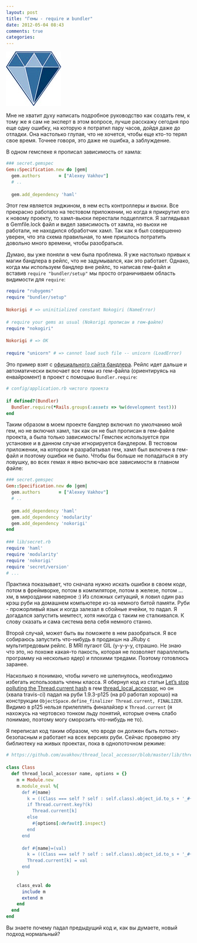 ```yaml
---
layout: post
title: "Гемы - require и bundler"
date: 2012-05-04 08:43
comments: true
categories: 
---
```

![](/assets/7-gem/gem2.jpg)

Мне не хватит духу написать подробное руководство как создать гем, к тому же я сам не эксперт в этом вопросе, лучше
расскажу сегодня про еще одну ошибку, на которую я потратил пару часов, дойдя даже до отладки. Она
настолько глупая, что не хочется, чтобы еще кто-то терял свое время. Точнее говоря, это даже не ошибка, а заблуждение.

В одном гемспеке я прописал зависимость от хамла:

``` ruby
### secret.gemspec
Gem::Specification.new do |gem|
  gem.authors       = ["Alexey Vakhov"]
  # ..

  gem.add_dependency 'haml'
```

Этот гем является энджином, в нем есть контроллеры и вьюхи. Все прекрасно работало на тестовом приложении, но когда я прикрутил
его к новому проекту, то хамл-вьюхи перестали подцеплятся. Я заглядывал в Gemfile.lock файл и видел зависимость от хамла, но вьюхи
не работали, не находился обработчик хамл. Так как я был совершенно уверен, что эта схема правильная, то мне пришлось потратить
довольно много времени, чтобы разобраться.

Думаю, вы уже поняли в чем была проблема. Я уже настолько привык к магии бандлера в рейлс, что не задумывался,
как это работает. Однако, когда мы используем бандлер вне рейлс, то написав гем-файл и вставив `require "bundler/setup"`
мы просто ограничиваем область видимости для `require`:

``` ruby
require "rubygems"
require "bundler/setup"

Nokorigi # => uninitialized constant Nokogiri (NameError)

# require your gems as usual (Nokorigi прописан в гем-файле)
require "nokogiri"

Nokorigi # => OK

require "unicorn" # => cannot load such file -- unicorn (LoadError)
```

Это пример взят с [официального сайта бандлера](http://gembundler.com/). Рейлс идет дальше и автоматически включает
все гемы из гем-файла (ориентируясь на енвайромент) в проект с помощью `Bundler.require`:

``` ruby
# config/application.rb чистого проекта

if defined?(Bundler)
  Bundler.require(*Rails.groups(:assets => %w(development test)))
end
```

Таким образом в моем проекте бандлер включил по умолчанию мой гем, но не включил хамл, так как он не был прописан в гем-файле проекта, 
а была только зависимость!
Гемспек используется при установке и в данном случае игнорируется бандлером. В тестовом приложении, на котором я разрабатывал гем,
хамл был включен в гем-файл и поэтому ошибки не было. Чтобы бы больше не попадаться в эту ловушку, во всех гемах я явно включаю
все зависимости в главном файле:

``` ruby
### secret.gemspec
Gem::Specification.new do |gem|
  gem.authors       = ["Alexey Vakhov"]
  # ..

  gem.add_dependency 'haml'
  gem.add_dependency 'modularity'
  gem.add_dependency 'nokorigi'
end

### lib/secret.rb
require 'haml'
require 'modularity'
require 'nokorigi'
require 'secret/version'
# ...
```

Практика показывает, что сначала нужно искать ошибки в своем коде, потом в фреймворке, потом в компиляторе, потом в железе, потом ... хм, в мироздании наверное :) Из сложных ситуаций, я ловил один раз крэш руби на домашнем компьютере из-за немного битой памяти. Руби - прожорливый язык и когда залезал в сбойные ячейки, то падал. Я догадался запустить мемтест, хотя никогда с таким не сталкивался. К слову сказать и сама система вела себя немного станно. 

Второй случай, может быть вы поможете в нем разобраться. Я все собираюсь запустить что-нибудь в
продакшн на JRuby с мультитредовым рейлс. В MRI пугают GIL (у-у-у-у, страшно. Не знаю что это, но похоже какая-то пакость, которая
не позволяет параллелить программу на несколько ядер) и плохими тредами. Поэтому готовлюсь заранее.

Насколько я понимаю, чтобы
ничего не шлепнулось, необходимо избегать использовать члены класса. Я обернул код из статьи [Let’s stop polluting the Thread.current hash](http://coderrr.wordpress.com/2008/04/10/lets-stop-polluting-the-threadcurrent-hash/) в
гем [thread_local_accessor](https://github.com/avakhov/thread_local_accessor), но он (хвала travis-ci) падал на руби 1.9.3-p125
(на p0 работал хорошо) на конструкции `ObjectSpace.define_finalizer Thread.current, FINALIZER`. Видимо в p125 нельзя прилеплять
финалайзер к `Thread.current` (я нахожусь на чертовско тонком льду понятий, которые очень слабо понимаю,
поэтому могу сморозить что-нибудь не то).

Я переписал код таким образом, что вроде он должен быть потоко-безопасным и
работает на всех версиях руби. Сейчас проверяю эту библиотеку на живых проектах, пока в однопоточном режиме:

``` ruby
# https://github.com/avakhov/thread_local_accessor/blob/master/lib/thread_local_accessor.rb

class Class
  def thread_local_accessor name, options = {}
    m = Module.new
    m.module_eval %{
      def #{name}
        k = ((Class === self ? self : self.class).object_id.to_s + '_#{name}').to_sym
        if Thread.current.key?(k)
          Thread.current[k]
        else
          #{options[:default].inspect}
        end
      end

      def #{name}=(val)
        k = ((Class === self ? self : self.class).object_id.to_s + '_#{name}').to_sym
        Thread.current[k] = val
      end
    }

    class_eval do
      include m
      extend m
    end
  end
end
```

Вы знаете почему падал предыдущий код и, как вы думаете, новый подход нормальный?
